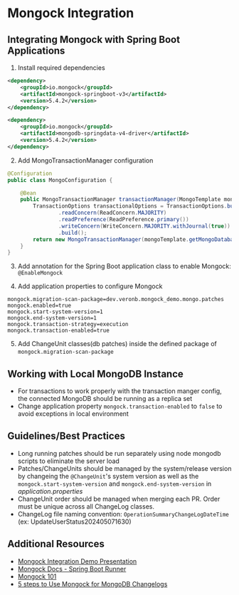# Mongock Integration

## Integrating Mongock with Spring Boot Applications
1. Install required dependencies
```xml
<dependency>
    <groupId>io.mongock</groupId>
    <artifactId>mongock-springboot-v3</artifactId>
    <version>5.4.2</version>
</dependency>

<dependency>
    <groupId>io.mongock</groupId>
    <artifactId>mongodb-springdata-v4-driver</artifactId>
    <version>5.4.2</version>
</dependency>
```
2. Add MongoTransactionManager configuration
```java
@Configuration
public class MongoConfiguration {

    @Bean
    public MongoTransactionManager transactionManager(MongoTemplate mongoTemplate) {
        TransactionOptions transactionalOptions = TransactionOptions.builder()
                .readConcern(ReadConcern.MAJORITY)
                .readPreference(ReadPreference.primary())
                .writeConcern(WriteConcern.MAJORITY.withJournal(true))
                .build();
        return new MongoTransactionManager(mongoTemplate.getMongoDatabaseFactory(), transactionalOptions);
    }
}
```
3. Add annotation for the Spring Boot application class to enable Mongock: `@EnableMongock`

4. Add application properties to configure Mongock
```
mongock.migration-scan-package=dev.veronb.mongock_demo.mongo.patches
mongock.enabled=true
mongock.start-system-version=1
mongock.end-system-version=1
mongock.transaction-strategy=execution
mongock.transaction-enabled=true
```
5. Add ChangeUnit classes(db patches) inside the defined package of `mongock.migration-scan-package`


## Working with Local MongoDB Instance
- For transactions to work properly with the transaction manger config, the connected MongoDB should be running as a replica set
- Change application property `mongock.transaction-enabled` to `false` to avoid exceptions in local environment

## Guidelines/Best Practices
- Long running patches should be run separately using node mongodb scripts to eliminate the server load
- Patches/ChangeUnits should be managed by the system/release version by changeing the `@ChangeUnit`'s system version as well as the `mongock.start-system-version` and `mongock.end-system-version` in _application.properties_
- ChangeUnit order should be managed when merging each PR. Order must be unique across all ChangeLog classes.
- ChangeLog file naming convention: `OperationSummaryChangeLogDateTime` (ex: UpdateUserStatus202405071630)

## Additional Resources
- [Mongock Integration Demo Presentation](https://docs.google.com/presentation/d/1liqpSPzoZrn_QpvoQmfhdm7EaVHsJb7KmhgFr2329lw/edit?usp=sharing)
- [Mongock Docs - Spring Boot Runner](https://docs.mongock.io/v5/runner/springboot)
- [Mongock 101](https://hevodata.com/learn/mongock/)
- [5 steps to Use Mongock for MongoDB Changelogs](https://dev.to/omaryaya/5-steps-to-use-mongock-for-mongodb-changelogs-42ho)